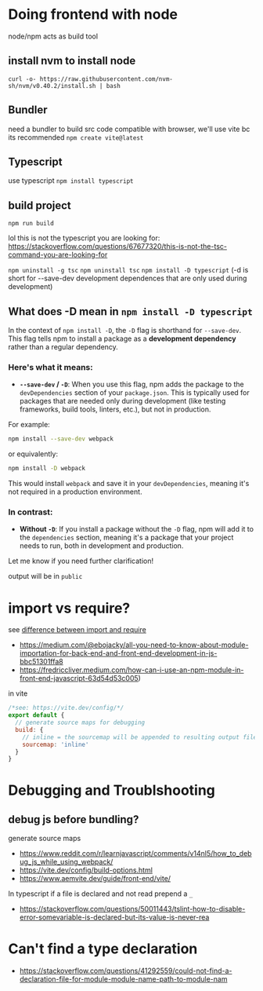 # Doing frontend with node

node/npm acts as build tool

## install nvm to install node
`curl -o- https://raw.githubusercontent.com/nvm-sh/nvm/v0.40.2/install.sh | bash`

## Bundler
need a bundler to build src code compatible with browser, we'll use vite bc its recommended
`npm create vite@latest`

## Typescript
use typescript
`npm install typescript`

## build project
`npm run build`

lol this is not the typescript you are looking for: https://stackoverflow.com/questions/67677320/this-is-not-the-tsc-command-you-are-looking-for

`npm uninstall -g tsc`
`npm uninstall tsc`
`npm install -D typescript` (-d is short for --save-dev development dependences that are only used during development)

## What does -D mean in `npm install -D typescript`
In the context of `npm install -D`, the `-D` flag is shorthand for `--save-dev`. This flag tells npm to install a package as a **development dependency** rather than a regular dependency.

### Here's what it means:
- **`--save-dev` / `-D`**: When you use this flag, npm adds the package to the `devDependencies` section of your `package.json`. This is typically used for packages that are needed only during development (like testing frameworks, build tools, linters, etc.), but not in production.

For example:
```bash
npm install --save-dev webpack
```
or equivalently:
```bash
npm install -D webpack
```

This would install `webpack` and save it in your `devDependencies`, meaning it's not required in a production environment.

### In contrast:
- **Without `-D`**: If you install a package without the `-D` flag, npm will add it to the `dependencies` section, meaning it's a package that your project needs to run, both in development and production.

Let me know if you need further clarification!

output will be in `public`




# import vs require?
see [difference between import and require](https://stackoverflow.com/questions/46677752/the-difference-between-requirex-and-import-x)
- https://medium.com/@ebojacky/all-you-need-to-know-about-module-importation-for-back-end-and-front-end-development-in-js-bbc51301ffa8
- https://fredriccliver.medium.com/how-can-i-use-an-npm-module-in-front-end-javascript-63d54d53c005)

in vite
```js
/*see: https://vite.dev/config/*/
export default {
  // generate source maps for debugging
  build: {
    // inline = the sourcemap will be appended to resulting output file as a data URI
    sourcemap: 'inline'
  }
}
```

# Debugging and Troublshooting

##  debug js before bundling?
generate source maps
- https://www.reddit.com/r/learnjavascript/comments/v14nl5/how_to_debug_js_while_using_webpack/
- https://vite.dev/config/build-options.html
- https://www.aemvite.dev/guide/front-end/vite/

In typescript if a file is declared and not read prepend a `_`
- https://stackoverflow.com/questions/50011443/tslint-how-to-disable-error-somevariable-is-declared-but-its-value-is-never-rea

# Can't find a type declaration
- https://stackoverflow.com/questions/41292559/could-not-find-a-declaration-file-for-module-module-name-path-to-module-nam